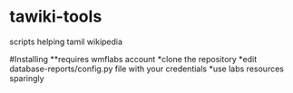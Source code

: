 # tawiki-tools
scripts helping tamil wikipedia

#Installing
**requires wmflabs account
*clone the repository
*edit database-reports/config.py file with your credentials
*use labs resources sparingly

